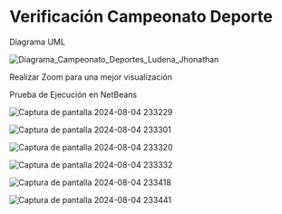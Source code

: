 # Verificación Campeonato Deporte

Diagrama UML

![Diagrama_Campeonato_Deportes_Ludena_Jhonathan](https://github.com/user-attachments/assets/84f776f9-4c8a-47b8-9f3f-f2c5c9fd6c72)


Realizar Zoom para una mejor visualización


Prueba de Ejecución en NetBeans

![Captura de pantalla 2024-08-04 233229](https://github.com/user-attachments/assets/ae0948e8-dc18-4458-97b7-34ef27e02a73)

![Captura de pantalla 2024-08-04 233301](https://github.com/user-attachments/assets/8ed6ab95-5fa4-4a70-a58b-07fe4bd7e989)

![Captura de pantalla 2024-08-04 233320](https://github.com/user-attachments/assets/76e2c97b-67d6-46c4-970a-f5f115af90eb)

![Captura de pantalla 2024-08-04 233332](https://github.com/user-attachments/assets/bcf00886-f7e0-4b9b-849d-8011ce27ce97)

![Captura de pantalla 2024-08-04 233418](https://github.com/user-attachments/assets/bd7eacfa-b5a1-4776-b150-db2494d69fbe)

![Captura de pantalla 2024-08-04 233441](https://github.com/user-attachments/assets/54255146-a4a3-4e58-9035-daf7dadd0735)
